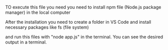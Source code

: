 TO execute this file you need you need to install npm file (Node.js package manager) in the local computer

After the installation you need to create a folder in VS Code and install necessary packages like fs (file system)

and run this files with "node app.js" in the terminal. You can see the desired output in a terminal.
